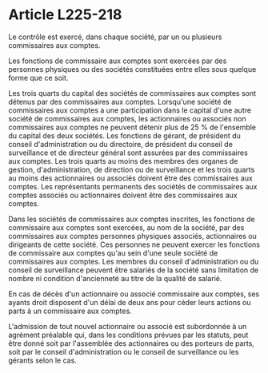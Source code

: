 # Article L225-218

Le contrôle est exercé, dans chaque société, par un ou plusieurs commissaires aux comptes.

Les fonctions de commissaire aux comptes sont exercées par des personnes physiques ou des sociétés constituées entre elles sous quelque forme que ce soit.

Les trois quarts du capital des sociétés de commissaires aux comptes sont détenus par des commissaires aux comptes. Lorsqu'une société de commissaires aux comptes a une participation dans le capital d'une autre société de commissaires aux comptes, les actionnaires ou associés non commissaires aux comptes ne peuvent détenir plus de 25 % de l'ensemble du capital des deux sociétés. Les fonctions de gérant, de président du conseil d'administration ou du directoire, de président du conseil de surveillance et de directeur général sont assurées par des commissaires aux comptes. Les trois quarts au moins des membres des organes de gestion, d'administration, de direction ou de surveillance et les trois quarts au moins des actionnaires ou associés doivent être des commissaires aux comptes. Les représentants permanents des sociétés de commissaires aux comptes associés ou actionnaires doivent être des commissaires aux comptes.

Dans les sociétés de commissaires aux comptes inscrites, les fonctions de commissaire aux comptes sont exercées, au nom de la société, par des commissaires aux comptes personnes physiques associés, actionnaires ou dirigeants de cette société. Ces personnes ne peuvent exercer les fonctions de commissaire aux comptes qu'au sein d'une seule société de commissaires aux comptes. Les membres du conseil d'administration ou du conseil de surveillance peuvent être salariés de la société sans limitation de nombre ni condition d'ancienneté au titre de la qualité de salarié.

En cas de décès d'un actionnaire ou associé commissaire aux comptes, ses ayants droit disposent d'un délai de deux ans pour céder leurs actions ou parts à un commissaire aux comptes.

L'admission de tout nouvel actionnaire ou associé est subordonnée à un agrément préalable qui, dans les conditions prévues par les statuts, peut être donné soit par l'assemblée des actionnaires ou des porteurs de parts, soit par le conseil d'administration ou le conseil de surveillance ou les gérants selon le cas.
